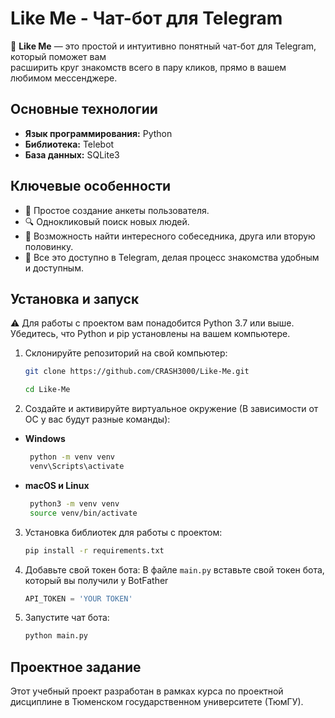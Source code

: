 # Like Me - Чат-бот для Telegram

🤝 **Like Me** — это простой и интуитивно понятный чат-бот для Telegram, который поможет вам  
расширить круг знакомств всего в пару кликов, прямо в вашем любимом мессенджере.

## Основные технологии

- **Язык программирования:** Python
- **Библиотека:** Telebot
- **База данных:** SQLite3

## Ключевые особенности

- 📝 Простое создание анкеты пользователя.
- 🔍 Однокликовый поиск новых людей.
- 💬 Возможность найти интересного собеседника, друга или вторую половинку.
- 📍 Все это доступно в Telegram, делая процесс знакомства удобным и доступным.

## Установка и запуск

⚠️ Для работы с проектом вам понадобится Python 3.7 или выше. 
Убедитесь, что Python и pip установлены на вашем компьютере.

1. Склонируйте репозиторий на свой компьютер:

    ```bash
    git clone https://github.com/CRASH3000/Like-Me.git
    
   cd Like-Me
   ```

2. Создайте и активируйте виртуальное окружение (В зависимости от ОС у вас будут разные команды):
* **Windows**
  ```bash
   python -m venv venv
   venv\Scripts\activate
    ```
* **macOS и Linux**
  ```bash
   python3 -m venv venv
   source venv/bin/activate
    ```
3. Установка библиотек для работы с проектом:

    ```bash
    pip install -r requirements.txt
    ```
4. Добавьте свой токен бота:
    В файле `main.py` вставьте свой токен бота, который вы получили у BotFather
    ```python
   API_TOKEN = 'YOUR TOKEN'
   ```
5. Запустите чат бота:
    ```bash
    python main.py
    ```

## Проектное задание

Этот учебный проект разработан в рамках курса по проектной дисциплине в Тюменском государственном университете (ТюмГУ).
